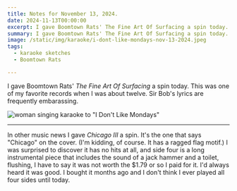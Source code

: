 ```yaml
---
title: Notes for November 13, 2024.
date: 2024-11-13T00:00:00
excerpt: I gave Boomtown Rats' The Fine Art Of Surfacing a spin today. Sir Bob's lyrics are frequently embarassing.
summary: I gave Boomtown Rats' The Fine Art Of Surfacing a spin today. Sir Bob's lyrics are frequently embarassing.
image: /static/img/karaoke/i-dont-like-mondays-nov-13-2024.jpeg
tags:
  - karaoke sketches
  - Boomtown Rats

---
```


I gave Boomtown Rats' _The Fine Art Of Surfacing_ a spin today. This was one of my favorite records when I was about twelve.
Sir Bob's lyrics are frequently embarassing.

![woman singing karaoke to "I Don't Like Mondays"](/static/img/karaoke/i-dont-like-mondays-nov-13-2024.jpeg)

----

In other music news I gave _Chicago III_ a spin. It's the one that says "Chicago" on the cover. (I'm kidding, of course. It has a ragged flag motif.)
I was surprised to discover it has no hits at all, and side four is a long instrumental piece that includes the sound of a jack hammer and a toilet, flushing,
I have to say it was not worth the $1.79 or so I paid for it. I'd always heard it was good. I bought it months ago and I don't think I ever played all four sides until today.

